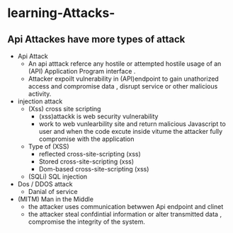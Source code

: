 # learning-Attacks-
## Api Attackes have more types of attack
- Api Attack
   - An api atttack referce any hostile or attempted hostile usage of an (API) Application Program interface .
   - Attacker expoilt vulnerability in (API)endpoint to gain unathorized access and compromise data , disrupt service  or other malicious activity. 
- injection attack
  - (Xss) cross site scripting
    - (xss)attackk is web security vulnerability
    - work to web vunlearbility site and return malicious Javascript to user and when the code excute inside vitume the attacker fully compromise with the application
  - Type of (XSS)
     - reflected cross-site-scripting (xss)
     - Stored cross-site-scripting (xss)
     - Dom-based cross-site-scripting (xss)
  - (SQLi) SQL injection
- Dos / DDOS attack
  - Danial of service
- (MITM) Man in the Middle
  - the attacker uses communication betwwen Api endpoint and clinet
  - the attacker steal confdintial information or alter transmitted data , compromise the integrity of the system.
 
  
